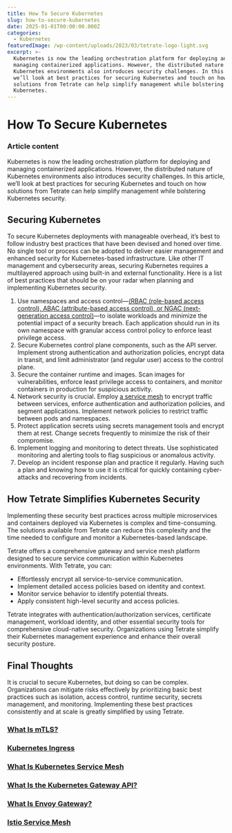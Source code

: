 ```yaml
---
title: How To Secure Kubernetes
slug: how-to-secure-kubernetes
date: 2025-01-01T00:00:00.000Z
categories:
  - Kubernetes
featuredImage: /wp-content/uploads/2023/03/tetrate-logo-light.svg
excerpt: >-
  Kubernetes is now the leading orchestration platform for deploying and
  managing containerized applications. However, the distributed nature of
  Kubernetes environments also introduces security challenges. In this article,
  we’ll look at best practices for securing Kubernetes and touch on how
  solutions from Tetrate can help simplify management while bolstering
  Kubernetes.
---
```

# How To Secure Kubernetes

### Article content

Kubernetes is now the leading orchestration platform for deploying and managing containerized applications. However, the distributed nature of Kubernetes environments also introduces security challenges. In this article, we’ll look at best practices for securing Kubernetes and touch on how solutions from Tetrate can help simplify management while bolstering Kubernetes security.

## Securing Kubernetes

To secure Kubernetes deployments with manageable overhead, it’s best to follow industry best practices that have been devised and honed over time. No single tool or process can be adopted to deliver easier management and enhanced security for Kubernetes-based infrastructure. Like other IT management and cybersecurity areas, securing Kubernetes requires a multilayered approach using built-in and external functionality. Here is a list of best practices that should be on your radar when planning and implementing Kubernetes security.

1.  Use namespaces and access control—[(RBAC (role-based access control), ABAC (attribute-based access control), or NGAC (next-generation access control)](/blog/rbac-vs-abac-vs-ngac/)—to isolate workloads and minimize the potential impact of a security breach. Each application should run in its own namespace with granular access control policy to enforce least privilege access.
2.  Secure Kubernetes control plane components, such as the API server. Implement strong authentication and authorization policies, encrypt data in transit, and limit administrator (and regular user) access to the control plane.
3.  Secure the container runtime and images. Scan images for vulnerabilities, enforce least privilege access to containers, and monitor containers in production for suspicious activity. 
4.  Network security is crucial. Employ [a service mesh](/what-is-istio-service-mesh/) to encrypt traffic between services, enforce authentication and authorization policies, and segment applications. Implement network policies to restrict traffic between pods and namespaces.
5.  Protect application secrets using secrets management tools and encrypt them at rest. Change secrets frequently to minimize the risk of their compromise.
6.  Implement logging and monitoring to detect threats. Use sophisticated monitoring and alerting tools to flag suspicious or anomalous activity.
7.  Develop an incident response plan and practice it regularly. Having such a plan and knowing how to use it is critical for quickly containing cyber-attacks and recovering from incidents.

## How Tetrate Simplifies Kubernetes Security

Implementing these security best practices across multiple microservices and containers deployed via Kubernetes is complex and time-consuming. The solutions available from Tetrate can reduce this complexity and the time needed to configure and monitor a Kubernetes-based landscape.

Tetrate offers a comprehensive gateway and service mesh platform designed to secure service communication within Kubernetes environments. With Tetrate, you can:

*   Effortlessly encrypt all service-to-service communication.
*   Implement detailed access policies based on identity and context.
*   Monitor service behavior to identify potential threats.
*   Apply consistent high-level security and access policies.

Tetrate integrates with authentication/authorization services, certificate management, workload identity, and other essential security tools for comprehensive cloud-native security. Organizations using Tetrate simplify their Kubernetes management experience and enhance their overall security posture.

## Final Thoughts

It is crucial to secure Kubernetes, but doing so can be complex. Organizations can mitigate risks effectively by prioritizing basic best practices such as isolation, access control, runtime security, secrets management, and monitoring. Implementing these best practices consistently and at scale is greatly simplified by using Tetrate.

### [What Is mTLS?](/learn/what-is-mtls/)

### [Kubernetes Ingress](/learn/kubernetes/what-is-kubernetes-ingress/)

### [What Is Kubernetes Service Mesh](/learn/what-is-kubernetes-service-mesh/)

### [What Is the Kubernetes Gateway API?](/learn/what-is-kubernetes-gateway-api/)

### [What Is Envoy Gateway?](/learn/what-is-envoy-gateway/)

### [Istio Service Mesh](/learn/istio-service-mesh/)
